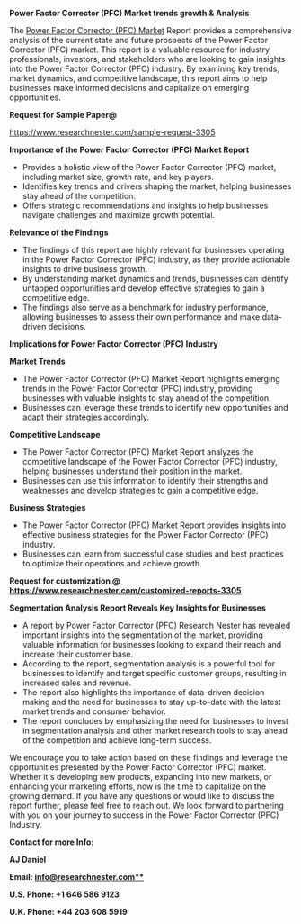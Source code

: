 ﻿<a name="_hlk168649135"></a><a name="_hlk167721000"></a>**Power Factor Corrector (PFC) Market trends growth & Analysis**

The [Power Factor Corrector (PFC) Market](https://www.researchnester.com/reports/power-factor-corrector-pfc-market/3305) Report provides a comprehensive analysis of the current state and future prospects of the Power Factor Corrector (PFC) market. This report is a valuable resource for industry professionals, investors, and stakeholders who are looking to gain insights into the Power Factor Corrector (PFC) industry. By examining key trends, market dynamics, and competitive landscape, this report aims to help businesses make informed decisions and capitalize on emerging opportunities.

**Request for Sample Paper@**

<https://www.researchnester.com/sample-request-3305>

**Importance of the Power Factor Corrector (PFC) Market Report**

- Provides a holistic view of the Power Factor Corrector (PFC) market, including market size, growth rate, and key players.
- Identifies key trends and drivers shaping the market, helping businesses stay ahead of the competition.
- Offers strategic recommendations and insights to help businesses navigate challenges and maximize growth potential.

**Relevance of the Findings**	

- The findings of this report are highly relevant for businesses operating in the Power Factor Corrector (PFC) industry, as they provide actionable insights to drive business growth.
- By understanding market dynamics and trends, businesses can identify untapped opportunities and develop effective strategies to gain a competitive edge.
- The findings also serve as a benchmark for industry performance, allowing businesses to assess their own performance and make data-driven decisions.

**Implications for Power Factor Corrector (PFC)  Industry**

**Market Trends**

- The Power Factor Corrector (PFC) Market Report highlights emerging trends in the Power Factor Corrector (PFC) industry, providing businesses with valuable insights to stay ahead of the competition.
- Businesses can leverage these trends to identify new opportunities and adapt their strategies accordingly.

**Competitive Landscape**

- The Power Factor Corrector (PFC) Market Report analyzes the competitive landscape of the Power Factor Corrector (PFC) industry, helping businesses understand their position in the market.
- Businesses can use this information to identify their strengths and weaknesses and develop strategies to gain a competitive edge.

**Business Strategies**

- The Power Factor Corrector (PFC) Market Report provides insights into effective business strategies for the Power Factor Corrector (PFC) industry.
- Businesses can learn from successful case studies and best practices to optimize their operations and achieve growth.

**Request for customization @ <https://www.researchnester.com/customized-reports-3305>**

**Segmentation Analysis Report Reveals Key Insights for Businesses**

- A report by Power Factor Corrector (PFC) Research Nester has revealed important insights into the segmentation of the market, providing valuable information for businesses looking to expand their reach and increase their customer base.
- According to the report, segmentation analysis is a powerful tool for businesses to identify and target specific customer groups, resulting in increased sales and revenue.
- The report also highlights the importance of data-driven decision making and the need for businesses to stay up-to-date with the latest market trends and consumer behavior.
- The report concludes by emphasizing the need for businesses to invest in segmentation analysis and other market research tools to stay ahead of the competition and achieve long-term success.

We encourage you to take action based on these findings and leverage the opportunities presented by the Power Factor Corrector (PFC) market. Whether it's developing new products, expanding into new markets, or enhancing your marketing efforts, now is the time to capitalize on the growing demand. If you have any questions or would like to discuss the report further, please feel free to reach out. We look forward to partnering with you on your journey to success in the Power Factor Corrector (PFC) Industry.

**Contact for more Info:**

**AJ Daniel**

**Email: [info@researchnester.com**](mailto:info@researchnester.com "mailto:info@researchnester.com")**

**U.S. Phone: +1 646 586 9123**

**U.K. Phone: +44 203 608 5919**



